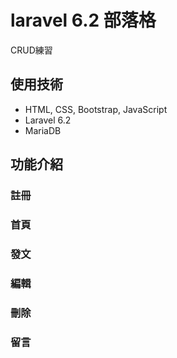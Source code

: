 # laravel 6.2 部落格
CRUD練習

## 使用技術
* HTML, CSS, Bootstrap, JavaScript
* Laravel 6.2
* MariaDB

## 功能介紹
### 註冊

### 首頁

### 發文

### 編輯

### 刪除

### 留言
